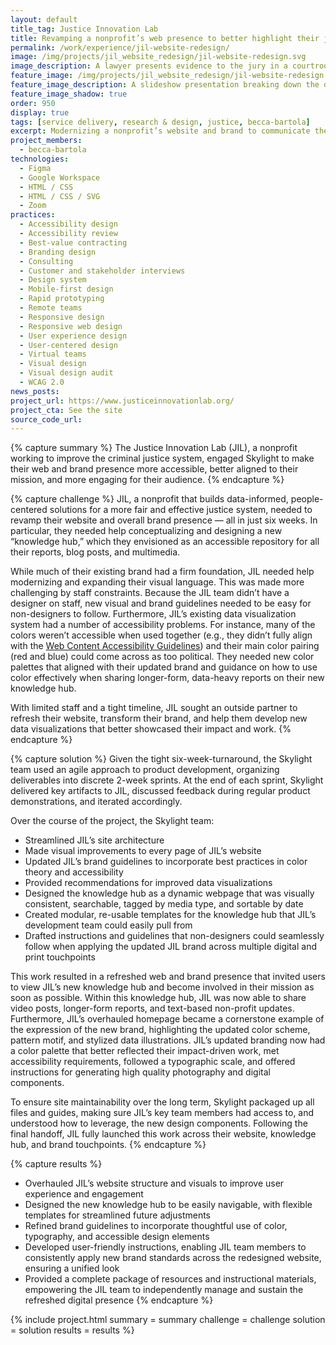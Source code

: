 ```yaml
---
layout: default
title_tag: Justice Innovation Lab
title: Revamping a nonprofit’s web presence to better highlight their justice-driven work
permalink: /work/experience/jil-website-redesign/
image: /img/projects/jil_website_redesign/jil-website-redesign.svg
image_description: A lawyer presents evidence to the jury in a courtroom. A judge sits in the back while jurors in the foreground take notes.
feature_image: /img/projects/jil_website_redesign/jil-website-redesign.gif
feature_image_description: A slideshow presentation breaking down the design elements in the redesign.
feature_image_shadow: true
order: 950
display: true
tags: [service delivery, research & design, justice, becca-bartola]
excerpt: Modernizing a nonprofit’s website and brand to communicate their impact more effectively and drive audience engagement.
project_members:
  - becca-bartola
technologies:
  - Figma
  - Google Workspace
  - HTML / CSS
  - HTML / CSS / SVG
  - Zoom
practices:
  - Accessibility design
  - Accessibility review
  - Best-value contracting
  - Branding design
  - Consulting
  - Customer and stakeholder interviews
  - Design system
  - Mobile-first design
  - Rapid prototyping
  - Remote teams
  - Responsive design
  - Responsive web design
  - User experience design
  - User-centered design
  - Virtual teams
  - Visual design
  - Visual design audit
  - WCAG 2.0
news_posts:
project_url: https://www.justiceinnovationlab.org/
project_cta: See the site
source_code_url:
---
```


{% capture summary %}
The Justice Innovation Lab (JIL), a nonprofit working to improve the criminal justice system, engaged Skylight to make their web and brand presence more accessible, better aligned to their mission, and more engaging for their audience.
{% endcapture %}

{% capture challenge %}
JIL, a nonprofit that builds data-informed, people-centered solutions for a more fair and effective justice system, needed to revamp their website and overall brand presence — all in just six weeks. In particular, they needed help conceptualizing and designing a new “knowledge hub,” which they envisioned as an accessible repository for all their reports, blog posts, and multimedia. 

While much of their existing brand had a firm foundation, JIL needed help modernizing and expanding their visual language. This was made more challenging by staff constraints. Because the JIL team didn’t have a designer on staff, new visual and brand guidelines needed to be easy for non-designers to follow. Furthermore, JIL’s existing data visualization system had a number of accessibility problems. For instance, many of the colors weren’t accessible when used together (e.g., they didn’t fully align with the [Web Content Accessibility Guidelines](https://www.w3.org/WAI/standards-guidelines/wcag/)) and their main color pairing (red and blue) could come across as too political. They needed new color palettes that aligned with their updated brand and guidance on how to use color effectively when sharing longer-form, data-heavy reports on their new knowledge hub. 

With limited staff and a tight timeline, JIL sought an outside partner to refresh their website, transform their brand, and help them develop new data visualizations that better showcased their impact and work.
{% endcapture %}

{% capture solution %}
Given the tight six-week-turnaround, the Skylight team used an agile approach to product development, organizing deliverables into discrete 2-week sprints. At the end of each sprint, Skylight delivered key artifacts to JIL, discussed feedback during regular product demonstrations, and iterated accordingly.

Over the course of the project, the Skylight team:

- Streamlined JIL’s site architecture
- Made visual improvements to every page of JIL’s website
- Updated JIL’s brand guidelines to incorporate best practices in color theory and accessibility
- Provided recommendations for improved data visualizations
- Designed the knowledge hub as a dynamic webpage that was visually consistent, searchable, tagged by media type, and sortable by date
- Created modular, re-usable templates for the knowledge hub that JIL’s development team could easily pull from
- Drafted instructions and guidelines that non-designers could seamlessly follow when applying the updated JIL brand across multiple digital and print touchpoints

This work resulted in a refreshed web and brand presence that invited users to view JIL’s new knowledge hub and become involved in their mission as soon as possible. Within this knowledge hub, JIL was now able to share video posts, longer-form reports, and text-based non-profit updates. Furthermore, JIL’s overhauled homepage became a cornerstone example of the expression of the new brand, highlighting the updated color scheme, pattern motif, and stylized data illustrations. JIL’s updated branding now had a color palette that better reflected their impact-driven work, met accessibility requirements, followed a typographic scale, and offered instructions for generating high quality photography and digital components. 

To ensure site maintainability over the long term, Skylight packaged up all files and guides, making sure JIL’s key team members had access to, and understood how to leverage, the new design components. Following the final handoff, JIL fully launched this work across their website, knowledge hub, and brand touchpoints. 
{% endcapture %}

{% capture results %} 
- Overhauled JIL’s website structure and visuals to improve user experience and engagement
- Designed the new knowledge hub to be easily navigable, with flexible templates for streamlined future adjustments
- Refined brand guidelines to incorporate thoughtful use of color, typography, and accessible design elements
- Developed user-friendly instructions, enabling JIL team members to consistently apply new brand standards across the redesigned website, ensuring a unified look
- Provided a complete package of resources and instructional materials, empowering the JIL team to independently manage and sustain the refreshed digital presence
{% endcapture %}

{% include project.html
  summary = summary
  challenge = challenge
  solution = solution
  results = results
%}
